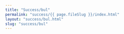 ```yaml
---
title: "Success/bul"
permalink: "success/{{ page.fileSlug }}/index.html"
layout: "success/bul.html"
slug: "success/bul"
---
```

